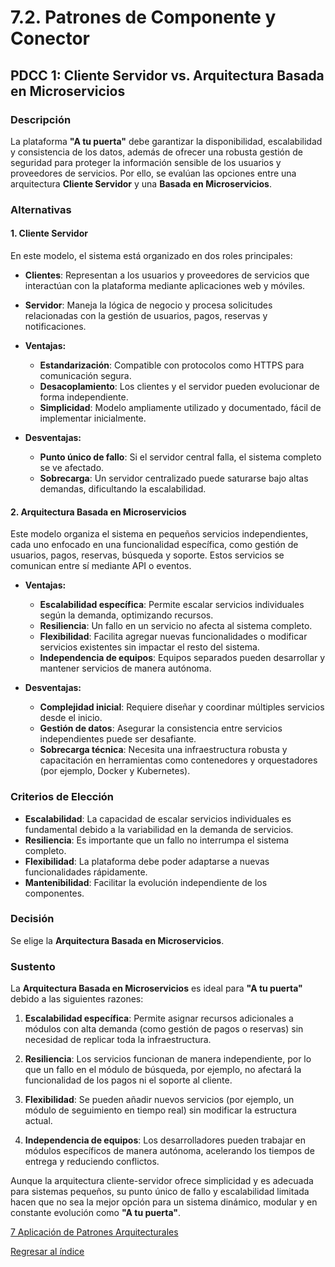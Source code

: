 # 7.2. Patrones de Componente y Conector

## PDCC 1: Cliente Servidor vs. Arquitectura Basada en Microservicios

### Descripción

La plataforma **"A tu puerta"** debe garantizar la disponibilidad, escalabilidad y consistencia de los datos, además de ofrecer una robusta gestión de seguridad para proteger la información sensible de los usuarios y proveedores de servicios. Por ello, se evalúan las opciones entre una arquitectura **Cliente Servidor** y una **Basada en Microservicios**.

### Alternativas

#### **1. Cliente Servidor**

En este modelo, el sistema está organizado en dos roles principales:  
- **Clientes**: Representan a los usuarios y proveedores de servicios que interactúan con la plataforma mediante aplicaciones web y móviles.  
- **Servidor**: Maneja la lógica de negocio y procesa solicitudes relacionadas con la gestión de usuarios, pagos, reservas y notificaciones.

- **Ventajas:**  
  - **Estandarización**: Compatible con protocolos como HTTPS para comunicación segura.  
  - **Desacoplamiento**: Los clientes y el servidor pueden evolucionar de forma independiente.  
  - **Simplicidad**: Modelo ampliamente utilizado y documentado, fácil de implementar inicialmente.

- **Desventajas:**  
  - **Punto único de fallo**: Si el servidor central falla, el sistema completo se ve afectado.  
  - **Sobrecarga**: Un servidor centralizado puede saturarse bajo altas demandas, dificultando la escalabilidad.

#### **2. Arquitectura Basada en Microservicios**

Este modelo organiza el sistema en pequeños servicios independientes, cada uno enfocado en una funcionalidad específica, como gestión de usuarios, pagos, reservas, búsqueda y soporte. Estos servicios se comunican entre sí mediante API o eventos.

- **Ventajas:**  
  - **Escalabilidad específica**: Permite escalar servicios individuales según la demanda, optimizando recursos.  
  - **Resiliencia**: Un fallo en un servicio no afecta al sistema completo.  
  - **Flexibilidad**: Facilita agregar nuevas funcionalidades o modificar servicios existentes sin impactar el resto del sistema.  
  - **Independencia de equipos**: Equipos separados pueden desarrollar y mantener servicios de manera autónoma.

- **Desventajas:**  
  - **Complejidad inicial**: Requiere diseñar y coordinar múltiples servicios desde el inicio.  
  - **Gestión de datos**: Asegurar la consistencia entre servicios independientes puede ser desafiante.  
  - **Sobrecarga técnica**: Necesita una infraestructura robusta y capacitación en herramientas como contenedores y orquestadores (por ejemplo, Docker y Kubernetes).

### Criterios de Elección

- **Escalabilidad**: La capacidad de escalar servicios individuales es fundamental debido a la variabilidad en la demanda de servicios.  
- **Resiliencia**: Es importante que un fallo no interrumpa el sistema completo.  
- **Flexibilidad**: La plataforma debe poder adaptarse a nuevas funcionalidades rápidamente.  
- **Mantenibilidad**: Facilitar la evolución independiente de los componentes.

### Decisión

Se elige la **Arquitectura Basada en Microservicios**.

### Sustento

La **Arquitectura Basada en Microservicios** es ideal para **"A tu puerta"** debido a las siguientes razones:  

1. **Escalabilidad específica**: Permite asignar recursos adicionales a módulos con alta demanda (como gestión de pagos o reservas) sin necesidad de replicar toda la infraestructura.  

2. **Resiliencia**: Los servicios funcionan de manera independiente, por lo que un fallo en el módulo de búsqueda, por ejemplo, no afectará la funcionalidad de los pagos ni el soporte al cliente.  

3. **Flexibilidad**: Se pueden añadir nuevos servicios (por ejemplo, un módulo de seguimiento en tiempo real) sin modificar la estructura actual.  

4. **Independencia de equipos**: Los desarrolladores pueden trabajar en módulos específicos de manera autónoma, acelerando los tiempos de entrega y reduciendo conflictos.  

Aunque la arquitectura cliente-servidor ofrece simplicidad y es adecuada para sistemas pequeños, su punto único de fallo y escalabilidad limitada hacen que no sea la mejor opción para un sistema dinámico, modular y en constante evolución como **"A tu puerta"**.


[7 Aplicación de Patrones Arquitecturales](../7.md)

[Regresar al índice](../../README.md)
